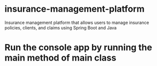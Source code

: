 # insurance-management-platform
Insurance management platform that allows users to manage insurance policies, clients, and claims using Spring Boot and Java

# Run the console app by running the main method of main class
